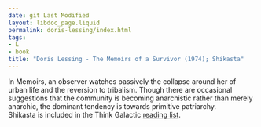 ```yaml
---
date: git Last Modified
layout: libdoc_page.liquid
permalink: doris-lessing/index.html
tags:
- L
- book
title: "Doris Lessing - The Memoirs of a Survivor (1974); Shikasta"
---
```


In Memoirs, an observer watches passively the collapse around her of  urban life and the reversion to tribalism. Though there are occasional  suggestions that the community is becoming anarchistic rather than merely  anarchic, the dominant tendency is towards primitive patriarchy.
 
Shikasta is included in  the Think Galactic <a href="http://thinkgalactic.org/reading-lists/by-author/"> reading list</a>.